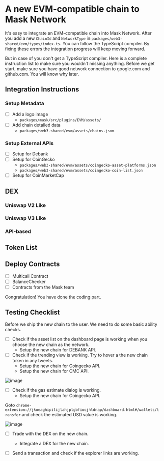 # A new EVM-compatible chain to Mask Network

It's easy to integrate an EVM-compatible chain into Mask Network. After you add a new `ChainId` and `NetworkType` in `packages/web3-shared/evm/types/index.ts`. You can follow the TypeScript compiler. By fixing these errors the integration progress will keep moving forward.

But in case of you don't get a TypeScript compiler. Here is a complete instruction list to make sure you wouldn't missing anything. Before we get start, make sure you have good network connection to google.com and github.com. You will know why later.

## Integration Instructions

### Setup Metadata

- [ ] Add a logo image
  - `packages/mask/src/plugins/EVM/assets/`
- [ ] Add chain detailed data
  - `packages/web3-shared/evm/assets/chains.json`

### Setup External APIs

- [ ] Setup for Debank
- [ ] Setup for CoinGecko
  - `packages/web3-shared/evm/assets/coingecko-asset-platforms.json`
  - `packages/web3-shared/evm/assets/coingecko-coin-list.json`
- [ ] Setup for CoinMarketCap

## DEX

### Uniswap V2 Like

### Uniswap V3 Like

### API-based

## Token List

## Deploy Contracts

- [ ] Multicall Contract
- [ ] BalanceChecker
- [ ] Contracts from the Mask team

Congratulation! You have done the coding part.

## Testing Checklist

Before we ship the new chain to the user. We need to do some basic ability checks.

- [ ] Check if the asset list on the dashboard page is working when you choose the new chain as the network.
  - Setup the new chain for DEBANK API.
- [ ] Check if the trending view is working. Try to hover a the new chain token in any tweets.
  - Setup the new chain for Coingecko API.
  - Setup the new chain for CMC API.

![image](https://user-images.githubusercontent.com/52657989/144754788-460bad98-bf62-4e5e-8592-ea8580430e63.png)

- [ ] Check if the gas estimate dialog is working.
  - Setup the new chain for Coingecko API.

Goto `chrome-extension://jkoeaghipilijlahjplgbfiocjhldnap/dashboard.html#/wallets/transfer` and check the estimated USD value is working.

![image](https://user-images.githubusercontent.com/52657989/144754866-9c5f389b-6eb4-4325-8f3d-ae53ee6e3b4a.png)

- [ ] Trade with the DEX on the new chain.

  - Integrate a DEX for the new chain.

- [ ] Send a transaction and check if the explorer links are working.

